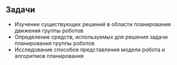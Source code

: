 ## Задачи
* Изучение существующих решений в области планирования движения группы роботов
* Определение средств, используемых для решения задачи планирования группы роботов
* Исследование способов представления модели робота и алгоритмов планирования
